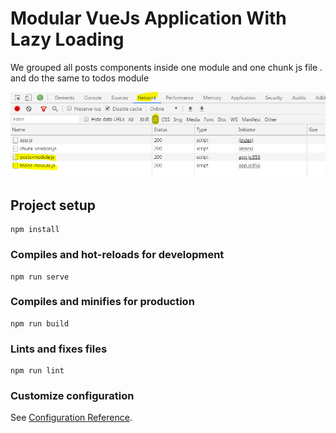 # Modular VueJs Application With Lazy Loading

We grouped all posts components inside one module and  one chunk js file . and do the same to todos module

![Screenshot](https://github.com/AhmedMoosa/basicModularVueJs/raw/master/src/assets/devtools.png)

## Project setup
```
npm install
```

### Compiles and hot-reloads for development
```
npm run serve
```

### Compiles and minifies for production
```
npm run build
```

### Lints and fixes files
```
npm run lint
```

### Customize configuration
See [Configuration Reference](https://cli.vuejs.org/config/).
